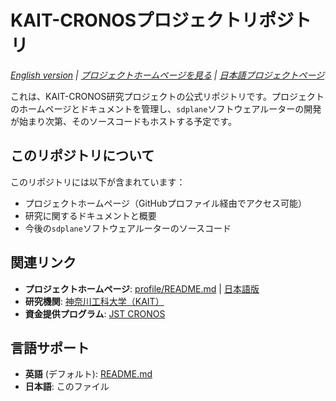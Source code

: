 # KAIT-CRONOSプロジェクトリポジトリ

*[English version](README.md) | [プロジェクトホームページを見る](profile/README.md) | [日本語プロジェクトページ](profile/README_ja.md)*

これは、KAIT-CRONOS研究プロジェクトの公式リポジトリです。プロジェクトのホームページとドキュメントを管理し、`sdplane`ソフトウェアルーターの開発が始まり次第、そのソースコードもホストする予定です。

## このリポジトリについて

このリポジトリには以下が含まれています：
- プロジェクトホームページ（GitHubプロファイル経由でアクセス可能）
- 研究に関するドキュメントと概要
- 今後の`sdplane`ソフトウェアルーターのソースコード

## 関連リンク

- **プロジェクトホームページ**: [profile/README.md](profile/README.md) | [日本語版](profile/README_ja.md)
- **研究機関**: [神奈川工科大学（KAIT）](https://www.kait.jp/)
- **資金提供プログラム**: [JST CRONOS](https://www.jst.go.jp/kisoken/cronos/overview/index.html)

## 言語サポート

- **英語** (デフォルト): [README.md](README.md)
- **日本語**: このファイル